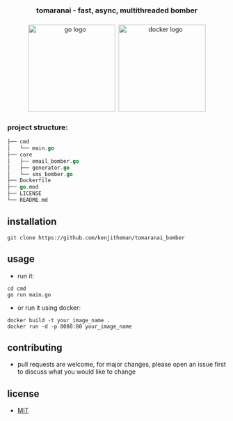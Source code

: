 <h3 align="center">tomaranai - fast, async, multithreaded bomber</h3>

###

<div align="center">
  <img src="https://cdn.jsdelivr.net/gh/devicons/devicon/icons/go/go-original.svg" height="200" alt="go logo"  />
  <img width="0" />
  <img src="https://cdn.jsdelivr.net/gh/devicons/devicon/icons/docker/docker-original.svg" height="200" alt="docker logo"  />
</div>

###

### project structure:

```go
├── cmd
│   └── main.go
├── core
│   ├── email_bomber.go
│   ├── generator.go
│   └── sms_bomber.go
├── Dockerfile
├── go.mod
├── LICENSE
└── README.md
```

## installation

```shell
git clone https://github.com/kenjitheman/tomaranai_bomber
```

## usage

- run it:

```shell
cd cmd
go run main.go
```

- or run it using docker:

```shell
docker build -t your_image_name .
docker run -d -p 8080:80 your_image_name
```

## contributing

- pull requests are welcome, for major changes, please open an issue first to
  discuss what you would like to change

## license

- [MIT](https://choosealicense.com/licenses/mit/)

